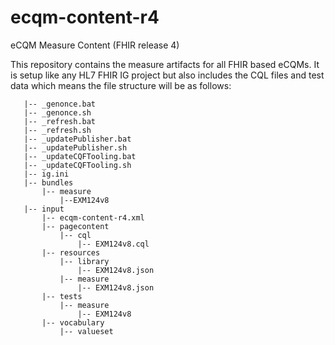# ecqm-content-r4
eCQM Measure Content (FHIR release 4)

This repository contains the measure artifacts for all FHIR based eCQMs. It is setup like any HL7 FHIR IG project but also includes the CQL files and test data which means the file structure will be as follows:

```
   |-- _genonce.bat
   |-- _genonce.sh
   |-- _refresh.bat
   |-- _refresh.sh
   |-- _updatePublisher.bat
   |-- _updatePublisher.sh
   |-- _updateCQFTooling.bat
   |-- _updateCQFTooling.sh
   |-- ig.ini
   |-- bundles
       |-- measure
           |--EXM124v8
   |-- input
       |-- ecqm-content-r4.xml
       |-- pagecontent
           |-- cql
               |-- EXM124v8.cql
       |-- resources
           |-- library
               |-- EXM124v8.json
           |-- measure
               |-- EXM124v8.json
       |-- tests
           |-- measure
               |-- EXM124v8
       |-- vocabulary
           |-- valueset
```
